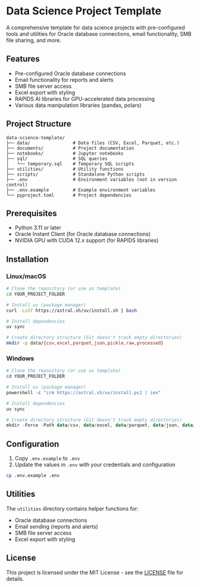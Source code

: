# Data Science Project Template

A comprehensive template for data science projects with pre-configured tools and utilities for Oracle database connections, email functionality, SMB file sharing, and more.

## Features

- Pre-configured Oracle database connections
- Email functionality for reports and alerts
- SMB file server access
- Excel export with styling
- RAPIDS AI libraries for GPU-accelerated data processing
- Various data manipulation libraries (pandas, polars)

## Project Structure

```
data-science-template/
├── data/                # Data files (CSV, Excel, Parquet, etc.)
├── documents/           # Project documentation
├── notebooks/           # Jupyter notebooks
├── sql/                 # SQL queries
│   └── temporary.sql    # Temporary SQL scripts
├── utilities/           # Utility functions
├── scripts/             # Standalone Python scripts
├── .env                 # Environment variables (not in version control)
├── .env.example         # Example environment variables
└── pyproject.toml       # Project dependencies
```

## Prerequisites

- Python 3.11 or later
- Oracle Instant Client (for Oracle database connections)
- NVIDIA GPU with CUDA 12.x support (for RAPIDS libraries)

## Installation

### Linux/macOS

```bash
# Clone the repository (or use as template)
cd YOUR_PROJECT_FOLDER

# Install uv (package manager)
curl -LsSf https://astral.sh/uv/install.sh | bash

# Install dependencies
uv sync

# Create directory structure (Git doesn't track empty directories)
mkdir -p data/{csv,excel,parquet,json,pickle,raw,processed}
```

### Windows

```powershell
# Clone the repository (or use as template)
cd YOUR_PROJECT_FOLDER

# Install uv (package manager)
powershell -c "irm https://astral.sh/uv/install.ps1 | iex"

# Install dependencies
uv sync

# Create directory structure (Git doesn't track empty directories)
mkdir -Force -Path data/csv, data/excel, data/parquet, data/json, data/pickle, data/raw, data/processed
```

## Configuration

1. Copy `.env.example` to `.env`
2. Update the values in `.env` with your credentials and configuration

```bash
cp .env.example .env
```

## Utilities

The `utilities` directory contains helper functions for:

- Oracle database connections
- Email sending (reports and alerts)
- SMB file server access
- Excel export with styling

## License

This project is licensed under the MIT License - see the [LICENSE](LICENSE) file for details.
